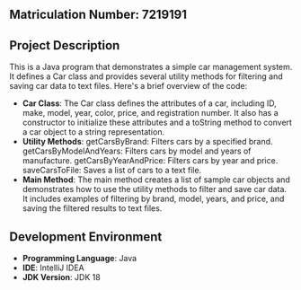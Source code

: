 ## Matriculation Number: 7219191

## Project Description

This is a Java program that demonstrates a simple car management system. It defines a Car class and provides several utility methods for filtering and saving car data to text files. Here's a brief overview of the code:

- **Car Class**:
The Car class defines the attributes of a car, including ID, make, model, year, color, price, and registration number. It also has a constructor to initialize these attributes and a toString method to convert a car object to a string representation.
- **Utility Methods**:
getCarsByBrand: Filters cars by a specified brand.
getCarsByModelAndYears: Filters cars by model and years of manufacture.
getCarsByYearAndPrice: Filters cars by year and price.
saveCarsToFile: Saves a list of cars to a text file.
- **Main Method**:
The main method creates a list of sample car objects and demonstrates how to use the utility methods to filter and save car data. It includes examples of filtering by brand, model, years, and price, and saving the filtered results to text files.

## Development Environment

- **Programming Language**: Java
- **IDE**: IntelliJ IDEA 
- **JDK Version**: JDK 18
